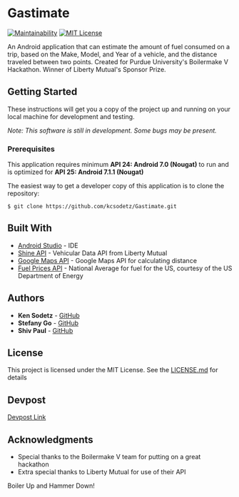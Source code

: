 # Gastimate

[![Maintainability](https://api.codeclimate.com/v1/badges/f8b187b447d28c4cd1b2/maintainability)](https://codeclimate.com/github/kcsodetz/Gastimate/maintainability)
[![MIT License](https://img.shields.io/badge/license-MIT-blue.svg?style=flat)](http://choosealicense.com/licenses/mit/)

An Android application that can estimate the amount of fuel consumed on a trip, based on the Make, Model, and Year of a vehicle, and the distance traveled between two points.
Created for Purdue University's Boilermake V Hackathon. Winner of Liberty Mutual's Sponsor Prize.

## Getting Started

These instructions will get you a copy of the project up and running on your local machine for development and testing.

*Note: This software is still in development. Some bugs may be present.*

### Prerequisites

This application requires minimum **API 24: Android 7.0 (Nougat)** to run and is optimized for **API 25: Android 7.1.1 (Nougat)**

The easiest way to get a developer copy of this application is to clone the repository:

```
$ git clone https://github.com/kcsodetz/Gastimate.git
```

## Built With

- [Android Studio](https://developer.android.com/studio/index.html) - IDE 
- [Shine API](https://developers.solarialabs.com/) - Vehicular Data API from Liberty Mutual
- [Google Maps API](https://developers.google.com/maps/) - Google Maps API for calculating distance 
- [Fuel Prices API](https://www.fueleconomy.gov/feg/ws/) - National Average for fuel for the US, courtesy of the US Department of Energy 

## Authors

* **Ken Sodetz** - [GitHub](https://github.com/kcsodetz)
* **Stefany Go** - [GitHub](https://github.com/StefanyGo)
* **Shiv Paul** - [GitHub](https://github.com/shivap98)

## License

This project is licensed under the MIT License. See the [LICENSE.md](https://github.com/kcsodetz/Gastimate/blob/master/LICENSE.md) for details

## Devpost

[Devpost Link](https://devpost.com/software/gastimator) 

## Acknowledgments

* Special thanks to the Boilermake V team for putting on a great hackathon
* Extra special thanks to Liberty Mutual for use of their API

Boiler Up and Hammer Down!

